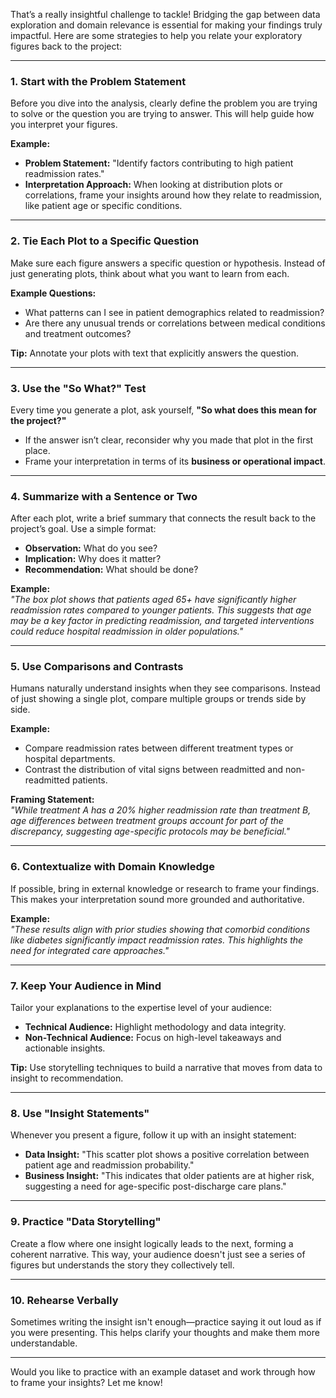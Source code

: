 That’s a really insightful challenge to tackle! Bridging the gap between data exploration and domain relevance is essential for making your findings truly impactful. Here are some strategies to help you relate your exploratory figures back to the project:

---

### **1. Start with the Problem Statement**
Before you dive into the analysis, clearly define the problem you are trying to solve or the question you are trying to answer. This will help guide how you interpret your figures.  

**Example:**  
- **Problem Statement:** "Identify factors contributing to high patient readmission rates."  
- **Interpretation Approach:** When looking at distribution plots or correlations, frame your insights around how they relate to readmission, like patient age or specific conditions.

---

### **2. Tie Each Plot to a Specific Question**
Make sure each figure answers a specific question or hypothesis. Instead of just generating plots, think about what you want to learn from each.  

**Example Questions:**  
- What patterns can I see in patient demographics related to readmission?  
- Are there any unusual trends or correlations between medical conditions and treatment outcomes?  

**Tip:** Annotate your plots with text that explicitly answers the question.  

---

### **3. Use the "So What?" Test**
Every time you generate a plot, ask yourself, **"So what does this mean for the project?"**  
- If the answer isn’t clear, reconsider why you made that plot in the first place.  
- Frame your interpretation in terms of its **business or operational impact**.  

---

### **4. Summarize with a Sentence or Two**
After each plot, write a brief summary that connects the result back to the project’s goal. Use a simple format:  

- **Observation:** What do you see?  
- **Implication:** Why does it matter?  
- **Recommendation:** What should be done?  

**Example:**  
*"The box plot shows that patients aged 65+ have significantly higher readmission rates compared to younger patients. This suggests that age may be a key factor in predicting readmission, and targeted interventions could reduce hospital readmission in older populations."*  

---

### **5. Use Comparisons and Contrasts**
Humans naturally understand insights when they see comparisons. Instead of just showing a single plot, compare multiple groups or trends side by side.  

**Example:**  
- Compare readmission rates between different treatment types or hospital departments.  
- Contrast the distribution of vital signs between readmitted and non-readmitted patients.  

**Framing Statement:**  
*"While treatment A has a 20% higher readmission rate than treatment B, age differences between treatment groups account for part of the discrepancy, suggesting age-specific protocols may be beneficial."*  

---

### **6. Contextualize with Domain Knowledge**
If possible, bring in external knowledge or research to frame your findings. This makes your interpretation sound more grounded and authoritative.  

**Example:**  
*"These results align with prior studies showing that comorbid conditions like diabetes significantly impact readmission rates. This highlights the need for integrated care approaches."*  

---

### **7. Keep Your Audience in Mind**
Tailor your explanations to the expertise level of your audience:  
- **Technical Audience:** Highlight methodology and data integrity.  
- **Non-Technical Audience:** Focus on high-level takeaways and actionable insights.  

**Tip:** Use storytelling techniques to build a narrative that moves from data to insight to recommendation.  

---

### **8. Use "Insight Statements"**
Whenever you present a figure, follow it up with an insight statement:  
- **Data Insight:** "This scatter plot shows a positive correlation between patient age and readmission probability."  
- **Business Insight:** "This indicates that older patients are at higher risk, suggesting a need for age-specific post-discharge care plans."  

---

### **9. Practice "Data Storytelling"**
Create a flow where one insight logically leads to the next, forming a coherent narrative. This way, your audience doesn't just see a series of figures but understands the story they collectively tell.  

---

### **10. Rehearse Verbally**
Sometimes writing the insight isn't enough—practice saying it out loud as if you were presenting. This helps clarify your thoughts and make them more understandable.  

---

Would you like to practice with an example dataset and work through how to frame your insights? Let me know!